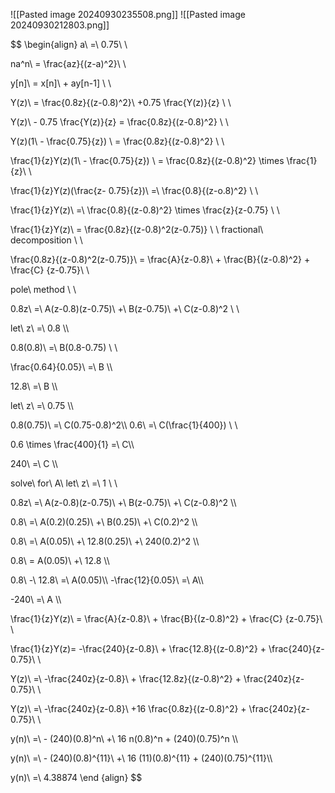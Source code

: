 ![[Pasted image 20240930235508.png]]
![[Pasted image 20240930212803.png]]

$$
\begin{align}
a\ =\ 0.75\\ \\

na^n\ = \frac{az}{(z-a)^2}\\ \\

y[n]\ = x[n]\ + ay[n-1] \\ \\

Y(z)\ = \frac{0.8z}{(z-0.8)^2}\ +0.75 \frac{Y(z)}{z}    \\ \\

Y(z)\ - 0.75 \frac{Y(z)}{z} = \frac{0.8z}{(z-0.8)^2} \\ \\

Y(z)(1\ - \frac{0.75}{z}) \ =  \frac{0.8z}{(z-0.8)^2} \\ \\

  \frac{1}{z}Y(z)(1\ - \frac{0.75}{z}) \ =  \frac{0.8z}{(z-0.8)^2} \times \frac{1}{z}\\ \\

\frac{1}{z}Y(z)(\frac{z- 0.75}{z})\ =\ \frac{0.8}{(z-o.8)^2} \\ \\

\frac{1}{z}Y(z)\  =\ \frac{0.8}{(z-0.8)^2} \times \frac{z}{z-0.75} \\ \\

\frac{1}{z}Y(z)\ = \frac{0.8z}{(z-0.8)^2(z-0.75)} \\ \\
fractional\ decomposition \\ \\ 

\frac{0.8z}{(z-0.8)^2(z-0.75)}\ = \frac{A}{z-0.8}\ + \frac{B}{(z-0.8)^2} + \frac{C}
{z-0.75}\\ \\

pole\ method \\ \\

0.8z\ =\ A(z-0.8)(z-0.75)\ +\ B(z-0.75)\ +\ C(z-0.8)^2 \\ \\ 

let\ z\ =\ 0.8 \\\\

0.8(0.8)\ =\ B(0.8-0.75) \\ \\ 

\frac{0.64}{0.05}\ =\ B \\\\

12.8\ =\ B \\\\

let\ z\ =\ 0.75 \\\\

0.8(0.75)\ =\ C(0.75-0.8)^2\\\\
0.6\ =\ C(\frac{1}{400}) \\ \\

0.6 \times \frac{400}{1} =\ C\\\\

240\ =\ C \\\\

solve\ for\ A\ let\ z\ =\ 1 \\ \\

0.8z\ =\ A(z-0.8)(z-0.75)\ +\ B(z-0.75)\ +\ C(z-0.8)^2 \\\\

0.8\ =\ A(0.2)(0.25)\ +\ B(0.25)\ +\ C(0.2)^2 \\\\

0.8\ =\ A(0.05)\ +\ 12.8(0.25)\ +\ 240(0.2)^2 \\\\

0.8\ = A(0.05)\ +\ 12.8 \\\\

0.8\ -\ 12.8\ =\ A(0.05)\\\\
-\frac{12}{0.05}\ =\ A\\\\

-240\ =\ A \\\\

\frac{1}{z}Y(z)\ = \frac{A}{z-0.8}\ + \frac{B}{(z-0.8)^2} + \frac{C}
{z-0.75}\\ \\

\frac{1}{z}Y(z)= -\frac{240}{z-0.8}\ + \frac{12.8}{(z-0.8)^2} + \frac{240}{z-0.75}\\ \\

Y(z)\ =\ -\frac{240z}{z-0.8}\ + \frac{12.8z}{(z-0.8)^2} + \frac{240z}{z-0.75}\\ \\

Y(z)\ =\ -\frac{240z}{z-0.8}\ +16 \frac{0.8z}{(z-0.8)^2} + \frac{240z}{z-0.75}\\ \\

y(n)\ =\ - (240)(0.8)^n\ +\ 16 n(0.8)^n + (240)(0.75)^n \\\\

y(n)\ =\ - (240)(0.8)^{11}\ +\ 16 (11)(0.8)^{11} + (240)(0.75)^{11}\\\\

y(n)\ =\ 4.38874
\end {align}
$$
